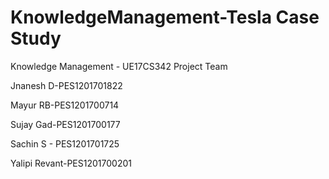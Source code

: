# KnowledgeManagement-Tesla Case Study
Knowledge Management - UE17CS342 Project Team

Jnanesh D-PES1201701822

Mayur RB-PES1201700714

Sujay Gad-PES1201700177

Sachin S - PES1201701725

Yalipi Revant-PES1201700201
